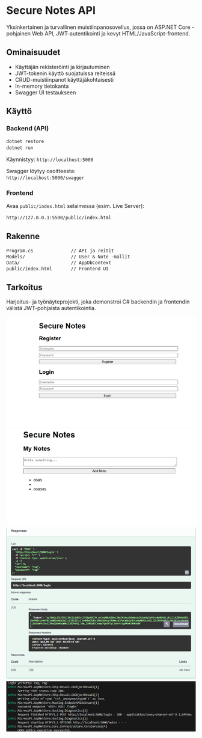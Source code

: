# Secure Notes API

Yksinkertainen ja turvallinen muistiinpanosovellus, jossa on ASP.NET Core -pohjainen Web API, JWT-autentikointi ja kevyt HTML/JavaScript-frontend.

## Ominaisuudet

- Käyttäjän rekisteröinti ja kirjautuminen
- JWT-tokenin käyttö suojatuissa reiteissä
- CRUD-muistiinpanot käyttäjäkohtaisesti
- In-memory tietokanta
- Swagger UI testaukseen

##  Käyttö

### Backend (API)

```bash
dotnet restore
dotnet run
```

Käynnistyy: `http://localhost:5000`

Swagger löytyy osoitteesta:  
 `http://localhost:5000/swagger`

### Frontend

Avaa `public/index.html` selaimessa (esim. Live Server):
```
http://127.0.0.1:5500/public/index.html
```

## Rakenne

```
Program.cs              // API ja reitit
Models/                 // User & Note -mallit
Data/                   // AppDbContext
public/index.html       // Frontend UI
```

## Tarkoitus

Harjoitus- ja työnäyteprojekti, joka demonstroi C# backendin ja frontendin välistä JWT-pohjaista autentikointia.

<img src="screenshots/etu.png" width="600"/>
<img src="screenshots/note.png" width="600"/>
<img src="screenshots/swag.png" width="600"/>
<img src="screenshots/term.png" width="600"/>
